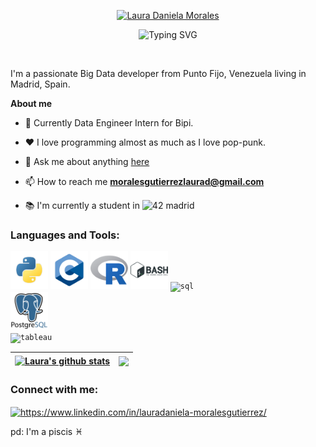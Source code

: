 <p align="center">
  <a href="https://github.com/LauraDanielamg">
    <img src="https://user-images.githubusercontent.com/76969219/230850817-0a1f9b7a-5cd2-481a-8eda-19b7544b1494.png" alt="Laura Daniela Morales" /></a>
</p>
<p align="center">
  <a>
<img src="https://readme-typing-svg.demolab.com?font=Fira+Code&size=30&pause=1000&color=F75C7E&center=true&vCenter=true&width=435&lines=Data+Analyst+;Data+Engineer;Python+%3C3;42madrid+student" alt="Typing SVG" /></a>
</p>
<br />

I'm a passionate Big Data developer from Punto Fijo, Venezuela living in Madrid, Spain.

**About me**

- 💼 Currently Data Engineer Intern for Bipi.

- ❤️ I love programming almost as much as I love pop-punk. 

- 💬 Ask me about anything [here](https://github.com/LauraDanielamg/LauraDanielamg/issues)

- 📫 How to reach me **moralesgutierrezlaurad@gmail.com**

- 📚 I'm currently a student in <img height="20" alt="42" src="https://raw.githubusercontent.com/simple-icons/simple-icons/develop/icons/42.svg"> madrid

<h3 align="left">Languages and Tools:</h3>

<code><img height="60" alt="python" src="https://raw.githubusercontent.com/github/explore/80688e429a7d4ef2fca1e82350fe8e3517d3494d/topics/python/python.png"></code>
<code><img height="60" alt="c" src="https://raw.githubusercontent.com/github/explore/80688e429a7d4ef2fca1e82350fe8e3517d3494d/topics/c/c.png"></code>
<code><img height="60" alt="R" src="https://raw.githubusercontent.com/github/explore/80688e429a7d4ef2fca1e82350fe8e3517d3494d/topics/r/r.png"></code>
<code><img height="60" alt="bash" src="https://raw.githubusercontent.com/github/explore/5c058a388828bb5fde0bcafd4bc867b5bb3f26f3/topics/bash/bash.png"></code>
<code><img height="60" alt="sql" src="https://user-images.githubusercontent.com/40461634/114240226-2f506580-9955-11eb-849b-e2a25117d681.png"></code>    
<code><img height="60" alt="postgresql" src="https://raw.githubusercontent.com/devicons/devicon/master/icons/postgresql/postgresql-original-wordmark.svg"></code>    
<code><img height="60" alt="tableau" src="https://raw.githubusercontent.com/simple-icons/simple-icons/develop/icons/tableau.svg"></code>    


| <a href="https://github.com/LauraDanielamg/github-readme-stats"><img align="center" src="https://github-readme-stats.vercel.app/api?username=LauraDanielamg&show_icons=true&include_all_commits=true&theme=buefy&hide_border=true" alt="Laura's github stats" /></a> | <a href="https://github.com/LauraDanielamg/github-readme-stats"><img align="center" src="https://github-readme-stats.vercel.app/api/top-langs/?username=LauraDanielamg&layout=compact&theme=buefy&hide_border=true" /></a> |
| ------------- | ------------- |

<h3 align="left">Connect with me:</h3>
<p align="left">
<a href="https://linkedin.com/in/https://www.linkedin.com/in/lauradaniela-moralesgutierrez/" target="blank"><img align="center" src="https://raw.githubusercontent.com/rahuldkjain/github-profile-readme-generator/master/src/images/icons/Social/linked-in-alt.svg" alt="https://www.linkedin.com/in/lauradaniela-moralesgutierrez/" height="30" width="40" /></a>
</p>

pd: I'm a piscis ♓
